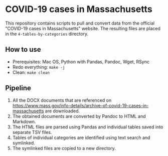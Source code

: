 # COVID-19 cases in Massachusetts

This repository contains scripts to pull and convert data from the official "COVID-19 cases in Massachusetts" website. The resulting files are placed in the `4-tables-by-categories` directory.

## How to use

* Prerequisites: Mac OS, Python with Pandas, Pandoc, Wget, RSync
* Redo everything: `make -j`
* Clean: `make clean`

## Pipeline

1. All the DOCX documents that are referenced on https://www.mass.gov/info-details/archive-of-covid-19-cases-in-massachusetts are downloaded.
2. The obtained documents are converted by Pandoc to HTML and Markdown.
3. The HTML files are parsed using Pandas and individual tables saved into separate TSV files.
4. Tables of individual categories are identified using text search and symlinked.
5. The symlinked files are copied to a new directory.

